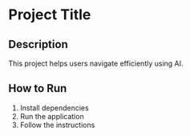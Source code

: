 # Project Title

## Description
This project helps users navigate efficiently using AI.

## How to Run
1. Install dependencies
2. Run the application
3. Follow the instructions
